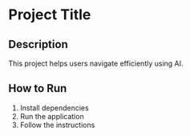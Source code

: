 # Project Title

## Description
This project helps users navigate efficiently using AI.

## How to Run
1. Install dependencies
2. Run the application
3. Follow the instructions
